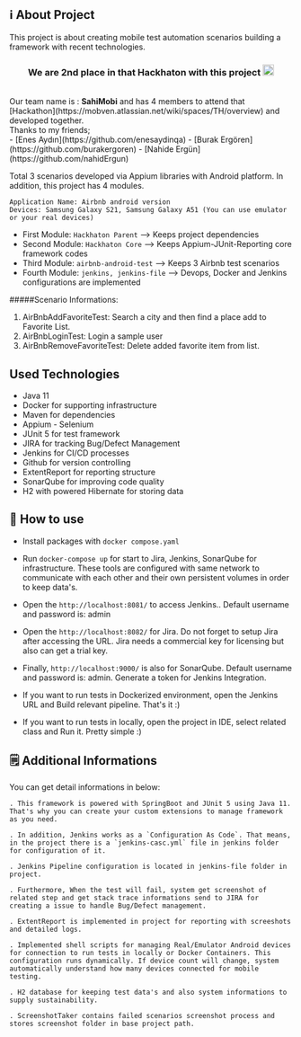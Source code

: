 ## ℹ️ About Project

This project is about creating mobile test automation scenarios building a framework with recent technologies.

<h3 align="center">We are 2nd place in that Hackhaton with this project <img width="20px" height="20px" src="https://cdn.icon-icons.com/icons2/2526/PNG/512/trophy_cup_second_award_icon_151772.png"></h3>
<br/>
Our team name is : <b>SahiMobi</b> and has 4 members to attend that [Hackathon](https://mobven.atlassian.net/wiki/spaces/TH/overview) and developed together. 
<br/>
Thanks to my friends; 
<br/>
- [Enes Aydın](https://github.com/enesaydinqa)
- [Burak Ergören](https://github.com/burakergoren)
- [Nahide Ergün](https://github.com/nahidErgun)

Total 3 scenarios developed via Appium libraries with Android platform. In addition, this project has 4 modules.
    
    Application Name: Airbnb android version
    Devices: Samsung Galaxy S21, Samsung Galaxy A51 (You can use emulator or your real devices)

- First Module: `Hackhaton Parent` --> Keeps project dependencies
- Second Module: `Hackhaton Core` --> Keeps Appium-JUnit-Reporting core framework codes
- Third Module: `airbnb-android-test` --> Keeps 3 Airbnb test scenarios
- Fourth Module: `jenkins, jenkins-file` --> Devops, Docker and Jenkins configurations are implemented

#####Scenario Informations:

1) AirBnbAddFavoriteTest: Search a city and then find a place add to Favorite List.
2) AirBnbLoginTest: Login a sample user
3) AirBnbRemoveFavoriteTest: Delete added favorite item from list. 

## Used Technologies

- Java 11
- Docker for supporting infrastructure
- Maven for dependencies
- Appium - Selenium
- JUnit 5 for test framework
- JIRA for tracking Bug/Defect Management
- Jenkins for CI/CD processes
- Github for version controlling
- ExtentReport for reporting structure
- SonarQube for improving code quality
- H2 with powered Hibernate for storing data

## 🚀 How to use

- Install packages with  `docker compose.yaml`
- Run `docker-compose up` for start to Jira, Jenkins, SonarQube for infrastructure. These tools are configured with same network to communicate with each other and their own persistent volumes in order to keep data's.
- Open the `http://localhost:8081/` to access Jenkins.. Default username and password is: admin
- Open the `http://localhost:8082/` for Jira. Do not forget to setup Jira after accessing the URL. Jira needs a commercial key for licensing but also can get a trial key.
- Finally, `http://localhost:9000/` is also for SonarQube. Default username and password is: admin. Generate a token for Jenkins Integration.

- If you want to run tests in Dockerized environment, open the Jenkins URL and Build relevant pipeline. That's it :)
- If you want to run tests in locally, open the project in IDE, select related class and Run it. Pretty simple :)

## 🗒️ Additional Informations

You can get detail informations in below:

    . This framework is powered with SpringBoot and JUnit 5 using Java 11. That's why you can create your custom extensions to manage framework as you need.

    . In addition, Jenkins works as a `Configuration As Code`. That means, in the project there is a `jenkins-casc.yml` file in jenkins folder for configuration of it.

    . Jenkins Pipeline configuration is located in jenkins-file folder in project.

    . Furthermore, When the test will fail, system get screenshot of related step and get stack trace informations send to JIRA for creating a issue to handle Bug/Defect management.

    . ExtentReport is implemented in project for reporting with screeshots and detailed logs.

    . Implemented shell scripts for managing Real/Emulator Android devices for connection to run tests in locally or Docker Containers. This configuration runs dynamically. If device count will change, system automatically understand how many devices connected for mobile testing.

    . H2 database for keeping test data's and also system informations to supply sustainability.

    . ScreenshotTaker contains failed scenarios screenshot process and stores screenshot folder in base project path.
